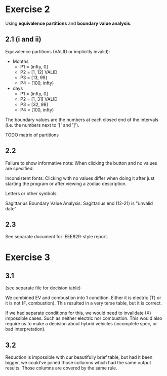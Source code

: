 # Exercise 2

Using **equivalence partitions** and **boundary value analysis**.

## 2.1 (i and ii)

Equivalence partitions (VALID or implicitly invalid):

* Months
  * P1 = (infty, 0]
  * P2 = [1, 12] VALID
  * P3 = [13, 99]
  * P4 = [100, infty)
* days
  * P1 = (infty, 0]
  * P2 = [1, 31] VALID
  * P3 = [32, 99]
  * P4 = [100, infty)

The boundary values are the numbers at each closed end of the intervals (i.e. the numbers next to '[' and ']').

TODO matrix of partitions

## 2.2

Failure to show informative note:
When clicking the button and no values are specified.

Inconsistent fonts:
Clicking with no values differ when doing it after just starting the program or after viewing a zodiac description.

Letters or other symbols:

Sagittarius Boundary Value Analysis:
Sagittarius end (12-21) is "unvalid date"

## 2.3

See separate document for IEEE829-style report.

# Exercise 3

## 3.1

(see separate file for decision table)

We combined EV and combustion into 1 condition.
Either it is electric (T) or it is not (F, combustion).
This resulted in a very terse table, but it is correct.

If we had separate conditions for this, we would need to invalidate (X) impossible cases: Such as neither electric nor combustion.
This would also require us to make a decision about hybrid vehicles (incomplete spec, or bad interpretation).

## 3.2

Reduction is impossible with our beautifully brief table, but had it been bigger, we could've joined those collumns which had the same output results.
Those columns are covered by the same rule.
